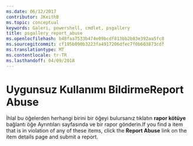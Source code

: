 ```yaml
---
ms.date: 06/12/2017
contributor: JKeithB
ms.topic: conceptual
keywords: Galeri, powershell, cmdlet, psgallery
title: psgallery_report_abuse
ms.openlocfilehash: b48faa7533b474e09bcdf813bb2b83e392aa5fc8
ms.sourcegitcommit: cf195b090b3223fa4917206dfec7f0b603873cdf
ms.translationtype: MT
ms.contentlocale: tr-TR
ms.lasthandoff: 04/09/2018
---
```

# <a name="report-abuse"></a><span data-ttu-id="9dfe6-103">Uygunsuz Kullanımı Bildirme</span><span class="sxs-lookup"><span data-stu-id="9dfe6-103">Report Abuse</span></span>

<span data-ttu-id="9dfe6-104">İhlal bu öğelerden herhangi birini bir öğeyi bulursanız tıklatın **rapor kötüye** bağlantı öğe Ayrıntıları sayfasında ve bir rapor gönderin.</span><span class="sxs-lookup"><span data-stu-id="9dfe6-104">If you find a item that is in violation of any of these items, click the **Report Abuse** link on the item details page and submit a report.</span></span>